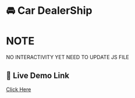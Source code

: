 

# 🚘 Car DealerShip


<h1>NOTE</h1>
NO INTERACTIVITY YET NEED TO UPDATE JS FILE


## 🏁 Live Demo Link
[Click Here](https://ashishsiot.github.io/CarDealerShipTemplete.github.io/.)
